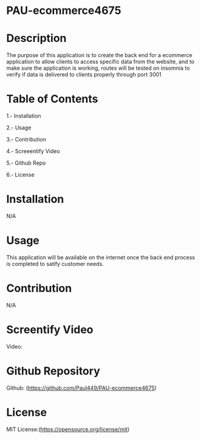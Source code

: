 # PAU-ecommerce4675

# Description

The purpose of this application is to create the back end for a ecommerce application to allow clients to access specific data from the website, and to make sure
the application is working, routes will be tested on insomnia to verify if data is delivered to clients properly through port 3001

# Table of Contents

1.- Installation

2.- Usage

3.- Contribution

4.- Screeentify Video

5.- Github Repo

6.- License

# Installation

N/A

# Usage

This application will be available on the internet once the back end process is completed to satify customer needs. 

# Contribution

N/A

# Screentify Video

Video:

# Github Repository

Github: (https://github.com/Paul449/PAU-ecommerce4675)

# License

MIT License:(https://opensource.org/license/mit)